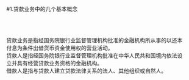 #1.贷款业务中的几个基本概念
<p>&nbsp;</p>
    <p><br />
      贷款业务是指经国务院银行业监督管理机构批准的金融机构所从事的以还本<br />
      付息为条件出借货币资金使用权的营业活动。<br />
      贷款人是指经国务院银行业监督管理机构批准在中华人民共和国境内依法设<br />
      立并具有经营贷款业务资格的金融机构。<br />
      借款人是指与贷款人建立贷款法律关系的法人、其他组织或自然人。<br />
    </p>
